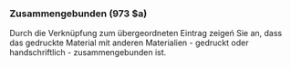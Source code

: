 ### **Zusammengebunden (973 $a)**

Durch die Verknüpfung zum übergeordneten Eintrag zeigeń Sie an, dass das gedruckte Material mit anderen Materialien - gedruckt oder handschriftlich - zusammengebunden ist.
